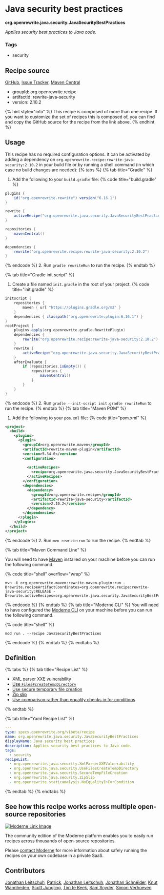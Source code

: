 # Java security best practices

**org.openrewrite.java.security.JavaSecurityBestPractices**

_Applies security best practices to Java code._

### Tags

* security

## Recipe source

[GitHub](https://github.com/openrewrite/rewrite-java-security/blob/main/src/main/resources/META-INF/rewrite/security-bugs.yml), [Issue Tracker](https://github.com/openrewrite/rewrite-java-security/issues), [Maven Central](https://central.sonatype.com/artifact/org.openrewrite.recipe/rewrite-java-security/2.10.2/jar)

* groupId: org.openrewrite.recipe
* artifactId: rewrite-java-security
* version: 2.10.2

{% hint style="info" %}
This recipe is composed of more than one recipe. If you want to customize the set of recipes this is composed of, you can find and copy the GitHub source for the recipe from the link above.
{% endhint %}

## Usage

This recipe has no required configuration options. It can be activated by adding a dependency on `org.openrewrite.recipe:rewrite-java-security:2.10.2` in your build file or by running a shell command (in which case no build changes are needed): 
{% tabs %}
{% tab title="Gradle" %}
1. Add the following to your `build.gradle` file:
{% code title="build.gradle" %}
```groovy
plugins {
    id("org.openrewrite.rewrite") version("6.16.1")
}

rewrite {
    activeRecipe("org.openrewrite.java.security.JavaSecurityBestPractices")
}

repositories {
    mavenCentral()
}

dependencies {
    rewrite("org.openrewrite.recipe:rewrite-java-security:2.10.2")
}
```
{% endcode %}
2. Run `gradle rewriteRun` to run the recipe.
{% endtab %}

{% tab title="Gradle init script" %}
1. Create a file named `init.gradle` in the root of your project.
{% code title="init.gradle" %}
```groovy
initscript {
    repositories {
        maven { url "https://plugins.gradle.org/m2" }
    }
    dependencies { classpath("org.openrewrite:plugin:6.16.1") }
}
rootProject {
    plugins.apply(org.openrewrite.gradle.RewritePlugin)
    dependencies {
        rewrite("org.openrewrite.recipe:rewrite-java-security:2.10.2")
    }
    rewrite {
        activeRecipe("org.openrewrite.java.security.JavaSecurityBestPractices")
    }
    afterEvaluate {
        if (repositories.isEmpty()) {
            repositories {
                mavenCentral()
            }
        }
    }
}
```
{% endcode %}
2. Run `gradle --init-script init.gradle rewriteRun` to run the recipe.
{% endtab %}
{% tab title="Maven POM" %}
1. Add the following to your `pom.xml` file:
{% code title="pom.xml" %}
```xml
<project>
  <build>
    <plugins>
      <plugin>
        <groupId>org.openrewrite.maven</groupId>
        <artifactId>rewrite-maven-plugin</artifactId>
        <version>5.34.0</version>
        <configuration>
          
          <activeRecipes>
            <recipe>org.openrewrite.java.security.JavaSecurityBestPractices</recipe>
          </activeRecipes>
        </configuration>
        <dependencies>
          <dependency>
            <groupId>org.openrewrite.recipe</groupId>
            <artifactId>rewrite-java-security</artifactId>
            <version>2.10.2</version>
          </dependency>
        </dependencies>
      </plugin>
    </plugins>
  </build>
</project>
```
{% endcode %}
2. Run `mvn rewrite:run` to run the recipe.
{% endtab %}

{% tab title="Maven Command Line" %}

You will need to have [Maven](https://maven.apache.org/download.cgi) installed on your machine before you can run the following command.

{% code title="shell" overflow="wrap" %}
```shell
mvn -U org.openrewrite.maven:rewrite-maven-plugin:run -Drewrite.recipeArtifactCoordinates=org.openrewrite.recipe:rewrite-java-security:RELEASE -Drewrite.activeRecipes=org.openrewrite.java.security.JavaSecurityBestPractices 
```
{% endcode %}
{% endtab %}
{% tab title="Moderne CLI" %}
You will need to have configured the [Moderne CLI](https://docs.moderne.io/moderne-cli/cli-intro) on your machine before you can run the following command.

{% code title="shell" %}
```shell
mod run . --recipe JavaSecurityBestPractices
```
{% endcode %}
{% endtab %}
{% endtabs %}

## Definition

{% tabs %}
{% tab title="Recipe List" %}
* [XML parser XXE vulnerability](../../java/security/xmlparserxxevulnerability.md)
* [Use `Files#createTempDirectory`](../../java/security/usefilescreatetempdirectory.md)
* [Use secure temporary file creation](../../java/security/securetempfilecreation.md)
* [Zip slip](../../java/security/zipslip.md)
* [Use comparison rather than equality checks in for conditions](../../staticanalysis/noequalityinforcondition.md)

{% endtab %}

{% tab title="Yaml Recipe List" %}
```yaml
---
type: specs.openrewrite.org/v1beta/recipe
name: org.openrewrite.java.security.JavaSecurityBestPractices
displayName: Java security best practices
description: Applies security best practices to Java code.
tags:
  - security
recipeList:
  - org.openrewrite.java.security.XmlParserXXEVulnerability
  - org.openrewrite.java.security.UseFilesCreateTempDirectory
  - org.openrewrite.java.security.SecureTempFileCreation
  - org.openrewrite.java.security.ZipSlip
  - org.openrewrite.staticanalysis.NoEqualityInForCondition

```
{% endtab %}
{% endtabs %}

## See how this recipe works across multiple open-source repositories

[![Moderne Link Image](/.gitbook/assets/ModerneRecipeButton.png)](https://app.moderne.io/recipes/org.openrewrite.java.security.JavaSecurityBestPractices)

The community edition of the Moderne platform enables you to easily run recipes across thousands of open-source repositories.

Please [contact Moderne](https://moderne.io/product) for more information about safely running the recipes on your own codebase in a private SaaS.

## Contributors
[Jonathan Leitschuh](mailto:jonathan.leitschuh@gmail.com), [Patrick](mailto:patway99@gmail.com), [Jonathan Leitschuh](mailto:Jonathan.Leitschuh@gmail.com), [Jonathan Schnéider](mailto:jkschneider@gmail.com), [Knut Wannheden](mailto:knut@moderne.io), [Scott Jungling](mailto:scott@moderne.io), [Tim te Beek](mailto:timtebeek@gmail.com), [Sam Snyder](mailto:sam@moderne.io), [Simon Verhoeven](mailto:verhoeven.simon@gmail.com)
